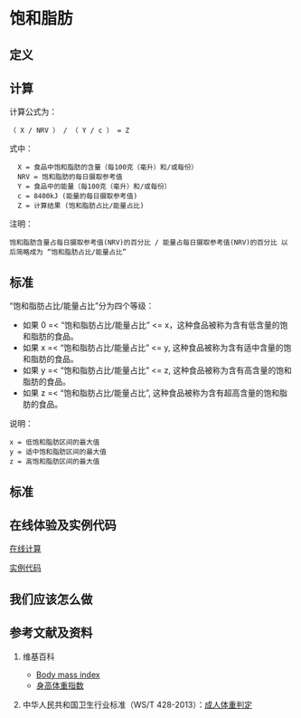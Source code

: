 # 饱和脂肪

## 定义

## 计算

计算公式为： 

	（ X / NRV ） / （ Y / c ） = Z

式中： 

	  X = 食品中饱和脂肪的含量（每100克（毫升）和/或每份）	  
      NRV = 饱和脂肪的每日摄取参考值
	  Y = 食品中的能量（每100克（毫升）和/或每份）
	  c = 8400kJ (能量的每日摄取参考值)
	  Z = 计算结果 (饱和脂肪占比/能量占比)

注明：

	饱和脂肪含量占每日摄取参考值(NRV)的百分比 / 能量占每日摄取参考值(NRV)的百分比 以后简略成为 “饱和脂肪占比/能量占比”	

## 标准

“饱和脂肪占比/能量占比”分为四个等级：

- 如果 0 =< “饱和脂肪占比/能量占比” <= x，这种食品被称为含有低含量的饱和脂肪的食品。
- 如果 x =< “饱和脂肪占比/能量占比” <= y, 这种食品被称为含有适中含量的饱和脂肪的食品。
- 如果 y =< “饱和脂肪占比/能量占比” <= z, 这种食品被称为含有高含量的饱和脂肪的食品。
- 如果 z =< “饱和脂肪占比/能量占比”, 这种食品被称为含有超高含量的饱和脂肪的食品。

说明：

	x = 低饱和脂肪区间的最大值
	y = 适中饱和脂肪区间的最大值
	z = 高饱和脂肪区间的最大值


## 标准

## 在线体验及实例代码

[在线计算](https://jsfiddle.net/quanbinn/zgka7pyq/)

[实例代码]()

## 我们应该怎么做

## 参考文献及资料

1. 维基百科
	- [Body mass index](https://en.wikipedia.org/wiki/Body_mass_index)
	- [身高体重指数](https://zh.wikipedia.org/wiki/%E8%BA%AB%E9%AB%98%E9%AB%94%E9%87%8D%E6%8C%87%E6%95%B8)

2. 中华人民共和国卫生行业标准（WS/T 428-2013）：[成人体重判定](http://www.moh.gov.cn/ewebeditor/uploadfile/2013/08/20130808135715967.pdf)

